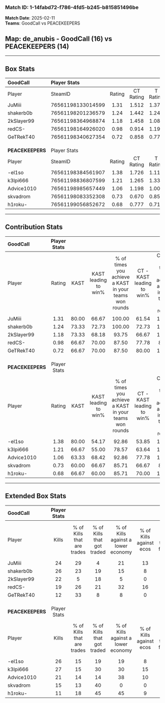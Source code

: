 ### Match ID: 1-14fabd72-f786-4fd5-b245-b815851496be  
**Match Date**: 2025-02-11  
**Teams**: GoodCall vs PEACEKEEPERS  

## **Map**: de_anubis - GoodCall (16) vs PEACEKEEPERS (14)  
---  

## Box Stats  

| **GoodCall**     | Player Stats      |        |           |          |       |      |       |         |        |      |     |
| :- | :- | :-: | :-: | :-: | :-: | :-: | :-: | :-: | :-: | :-: | :-: |
| Player           | SteamID           | Rating | CT Rating | T Rating | KAST  | ADR  | Kills | Assists | Deaths | K/D  | HS% |
| JuMiii           | 76561198133014599 |  1.31  |   1.512   |  1.373   | 80.00 | 71.5 |  24   |    2    |   15   | 1.60 | 54  |
| shakerb0b        | 76561198201236579 |  1.24  |   1.442   |  1.246   | 73.33 | 86.0 |  26   |    2    |   22   | 1.18 | 61  |
| 2kSlayer99       | 76561198364968874 |  1.18  |   1.458   |  1.084   | 73.33 | 95.1 |  22   |   11    |   22   | 1.00 | 54  |
| redCS-           | 76561198164926020 |  0.98  |   0.914   |  1.192   | 66.67 | 76.0 |  19   |    4    |   21   | 0.90 | 52  |
| GeTRekT40        | 76561198340627354 |  0.72  |   0.858   |  0.774   | 66.67 | 51.5 |  12   |    5    |   20   | 0.60 | 58  |
|                  |                   |        |           |          |       |      |       |         |        |      |     |
|                  |                   |        |           |          |       |      |       |         |        |      |     |
|                  |                   |        |           |          |       |      |       |         |        |      |     |
| **PEACEKEEPERS** | Player Stats      |        |           |          |       |      |       |         |        |      |     |
| Player           | SteamID           | Rating | CT Rating | T Rating | KAST  | ADR  | Kills | Assists | Deaths | K/D  | HS% |
| -el1so           | 76561198384561907 |  1.38  |   1.726   |  1.110   | 80.00 | 84.5 |  26   |    4    |   17   | 1.53 | 42  |
| k3lpi666         | 76561198836807599 |  1.21  |   1.265   |  1.337   | 66.67 | 94.8 |  27   |    8    |   25   | 1.08 | 62  |
| Advice1010       | 76561198985657449 |  1.06  |   1.198   |  1.001   | 63.33 | 77.1 |  21   |    2    |   18   | 1.17 | 61  |
| skvadrom         | 76561198083352308 |  0.73  |   0.670   |  0.853   | 60.00 | 50.3 |  15   |    2    |   21   | 0.71 | 26  |
| h1roku-          | 76561199056852672 |  0.68  |   0.777   |  0.718   | 66.67 | 52.8 |  11   |   10    |   22   | 0.50 | 81  |
---  

## Contribution Stats  

| **GoodCall**     | Player Stats |       |                      |                                                        |                           |                                                             |                          |                                                            |
| :- | :-: | :-: | :-: | :-: | :-: | :-: | :-: | :-: |
| Player           |    Rating    | KAST  | KAST leading to win% | % of times you achieve a KAST in your teams won rounds | CT - KAST leading to win% | CT - % of times you achieve a KAST in your teams won rounds | T - KAST leading to win% | T - % of times you achieve a KAST in your teams won rounds |
| JuMiii           |     1.31     | 80.00 |        66.67         |                         100.00                         |           61.54           |                           100.00                            |          72.73           |                           100.00                           |
| shakerb0b        |     1.24     | 73.33 |        72.73         |                         100.00                         |           72.73           |                           100.00                            |          72.73           |                           100.00                           |
| 2kSlayer99       |     1.18     | 73.33 |        68.18         |                         93.75                          |           66.67           |                           100.00                            |          70.00           |                           87.50                            |
| redCS-           |     0.98     | 66.67 |        70.00         |                         87.50                          |           77.78           |                            87.50                            |          63.64           |                           87.50                            |
| GeTRekT40        |     0.72     | 66.67 |        70.00         |                         87.50                          |           80.00           |                           100.00                            |          60.00           |                           75.00                            |
|                  |              |       |                      |                                                        |                           |                                                             |                          |                                                            |
|                  |              |       |                      |                                                        |                           |                                                             |                          |                                                            |
|                  |              |       |                      |                                                        |                           |                                                             |                          |                                                            |
| **PEACEKEEPERS** | Player Stats |       |                      |                                                        |                           |                                                             |                          |                                                            |
| Player           |    Rating    | KAST  | KAST leading to win% | % of times you achieve a KAST in your teams won rounds | CT - KAST leading to win% | CT - % of times you achieve a KAST in your teams won rounds | T - KAST leading to win% | T - % of times you achieve a KAST in your teams won rounds |
| -el1so           |     1.38     | 80.00 |        54.17         |                         92.86                          |           53.85           |                           100.00                            |          54.55           |                           85.71                            |
| k3lpi666         |     1.21     | 66.67 |        55.00         |                         78.57                          |           63.64           |                           100.00                            |          44.44           |                           57.14                            |
| Advice1010       |     1.06     | 63.33 |        68.42         |                         92.86                          |           77.78           |                           100.00                            |          60.00           |                           85.71                            |
| skvadrom         |     0.73     | 60.00 |        66.67         |                         85.71                          |           66.67           |                            85.71                            |          66.67           |                           85.71                            |
| h1roku-          |     0.68     | 66.67 |        60.00         |                         85.71                          |           70.00           |                           100.00                            |          50.00           |                           71.43                            |
---  

## Extended Box Stats  

| **GoodCall**     | Player Stats |                            |                            |                                    |                         |                              |                                 |        |                             |                                     |                          |                               |                            |
| :- | :-: | :-: | :-: | :-: | :-: | :-: | :-: | :-: | :-: | :-: | :-: | :-: | :-: |
| Player           |    Kills     | % of Kills that are trades | % of Kills that got traded | % of Kills against a lower economy | % of Kills against ecos | % of Kills that are flawless | % of Kills that are close duels | Deaths | % of Deaths that get traded | % of Deaths against a lower economy | % of Deaths against ecos | % of Deaths that are flawless | % of Deaths that are close |
| JuMiii           |      24      |             29             |             4              |                 21                 |           13            |              58              |                8                |   15   |             47              |                 13                  |            7             |              67               |             7              |
| shakerb0b        |      26      |             23             |             19             |                 15                 |            8            |              65              |               12                |   22   |             27              |                  9                  |            0             |              77               |             5              |
| 2kSlayer99       |      22      |             5              |             18             |                 5                  |            0            |              68              |                5                |   22   |             23              |                  9                  |            0             |              68               |             5              |
| redCS-           |      19      |             26             |             21             |                 32                 |           16            |              74              |                5                |   21   |             19              |                 10                  |            0             |              71               |             0              |
| GeTRekT40        |      12      |             33             |             8              |                 8                  |            0            |              58              |                8                |   20   |             25              |                 10                  |            0             |              65               |             5              |
|                  |              |                            |                            |                                    |                         |                              |                                 |        |                             |                                     |                          |                               |                            |
|                  |              |                            |                            |                                    |                         |                              |                                 |        |                             |                                     |                          |                               |                            |
|                  |              |                            |                            |                                    |                         |                              |                                 |        |                             |                                     |                          |                               |                            |
| **PEACEKEEPERS** | Player Stats |                            |                            |                                    |                         |                              |                                 |        |                             |                                     |                          |                               |                            |
| Player           |    Kills     | % of Kills that are trades | % of Kills that got traded | % of Kills against a lower economy | % of Kills against ecos | % of Kills that are flawless | % of Kills that are close duels | Deaths | % of Deaths that get traded | % of Deaths against a lower economy | % of Deaths against ecos | % of Deaths that are flawless | % of Deaths that are close |
| -el1so           |      26      |             15             |             19             |                 19                 |            8            |              73              |                0                |   17   |             12              |                 24                  |            6             |              71               |             0              |
| k3lpi666         |      27      |             15             |             30             |                 30                 |           15            |              74              |                0                |   25   |             20              |                 12                  |            0             |              56               |             16             |
| Advice1010       |      21      |             14             |             14             |                 38                 |           10            |              57              |               14                |   18   |             11              |                 17                  |            0             |              72               |             17             |
| skvadrom         |      15      |             13             |             40             |                 0                  |            0            |              87              |                0                |   21   |             10              |                 19                  |            5             |              67               |             0              |
| h1roku-          |      11      |             18             |             45             |                 45                 |            9            |              55              |                9                |   22   |             18              |                 27                  |            9             |              64               |             5              |
